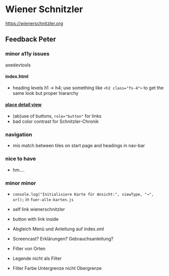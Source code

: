 # Wiener Schnitzler
https://wienerschnitzler.org

## Feedback Peter

### minor a11y issues
axedevtools
#### index.html
* heading levels h1 -> h4; use something like `<h2 class="fs-4">` to get the same look but proper hiararchy

#### [place detail view](https://wienerschnitzler.org/pmb190698.html)
* (ab)use of buttons, `role="button"` for links
* bad color contrast for Schnitzler-Chronik

### navigation
* mis match between tiles on start page and headings in nav-bar

### nice to have
* hm....

### minor minor
* `console.log("Initialisiere Karte für Ansicht:", viewType, "→", url);` in `fuer-alle-karten.js`

* self link wienerschnitzler 
* button with link inside
* Abgleich Menü und Anleitung auf index.xml
* Screencast? Erklärungen? Gebrauchsanleitung?
* Filter von Orten
* Legende nicht als Filter
* Filter Farbe Untergrenze nicht Obergrenze
